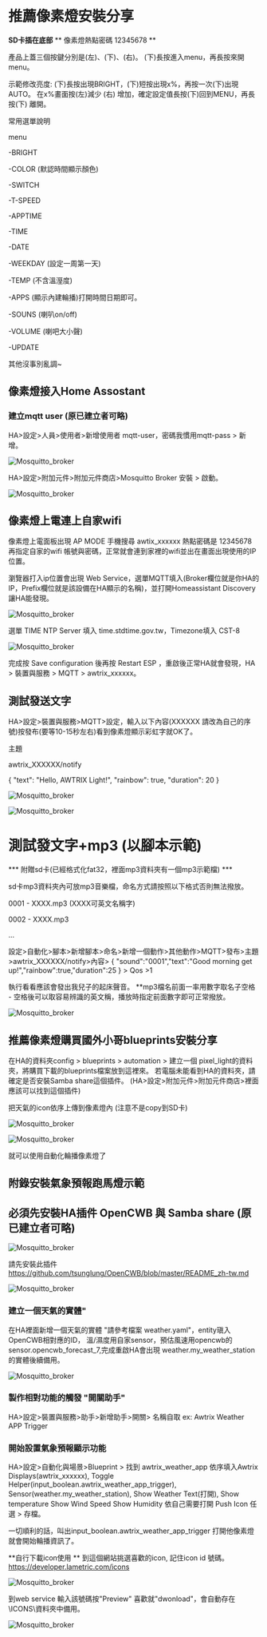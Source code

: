 
# 推薦像素燈安裝分享 

**SD卡插在底部**  ** 像素燈熱點密碼 12345678 **

 產品上蓋三個按鍵分別是(左)、(下)、(右)。
 (下)長按進入menu，再長按來開menu。

 示範修改亮度:
 (下)長按出現BRIGHT，(下)短按出現x%，再按一次(下)出現AUTO。 
 在x%畫面按(左)減少 (右) 增加，確定設定值長按(下)回到MENU，再長按(下) 離開。

 常用選單說明
 
 menu
 
  -BRIGHT
  
  -COLOR (默認時間顯示顏色)
  
  -SWITCH
  
  -T-SPEED
  
  -APPTIME
  
  -TIME
  
  -DATE
  
  -WEEKDAY (設定一周第一天)
  
  -TEMP (不含溫溼度)
  
  -APPS (顯示內建輪播)打開時間日期即可。
  
  -SOUNS (喇叭on/off)
  
  -VOLUME (喇吧大小聲)
  
  -UPDATE

 其他沒事別亂調~


## 像素燈接入Home Assostant

### 建立mqtt user (原已建立者可略)

HA>設定>人員>使用者>新增使用者 mqtt-user，密碼我慣用mqtt-pass > 新增。

![Mosquitto_broker](/Pixel_Light/image/mqtt-user.png)

HA>設定>附加元件>附加元件商店>Mosquitto Broker 安裝 > 啟動。

![Mosquitto_broker](/Pixel_Light/image/Mosquitto_broker.png)

## 像素燈上電連上自家wifi

像素燈上電面板出現 AP MODE 手機搜尋 awtix_xxxxxx 熱點密碼是 12345678 再指定自家的wifi 帳號與密碼，正常就會連到家裡的wifi並出在畫面出現使用的IP位置。

瀏覽器打入ip位置會出現 Web Service，選單MQTT填入(Broker欄位就是你HA的IP，Prefix欄位就是該設備在HA顯示的名稱)，並打開Homeassistant Discovery 讓HA能發現。

![Mosquitto_broker](/Pixel_Light/image/mqtt-login.png)

選單 TIME NTP Server 填入 time.stdtime.gov.tw，Timezone填入 CST-8

![Mosquitto_broker](/Pixel_Light/image/timezone_1.png)

完成按 Save configuration 後再按 Restart ESP ，重啟後正常HA就會發現，HA > 裝置與服務 > MQTT > awtrix_xxxxxx。

## 測試發送文字
HA>設定>裝置與服務>MQTT>設定，輸入以下內容(XXXXXX 請改為自己的序號)按發布(要等10-15秒左右)看到像素燈顯示彩虹字就OK了。

主題

awtrix_XXXXXX/notify

  {
    "text": "Hello, AWTRIX Light!",
    "rainbow": true,
    "duration": 20
  }

![Mosquitto_broker](/Pixel_Light/image/175836.png)

![Mosquitto_broker](/Pixel_Light/image/175912.png)

# 測試發文字+mp3 (以腳本示範)

*** 附贈sd卡(已經格式化fat32，裡面mp3資料夾有一個mp3示範檔) ***

sd卡mp3資料夾內可放mp3音樂檔，命名方式請按照以下格式否則無法撥放。

0001 - XXXX.mp3 (XXXX可英文名稱字)

0002 - XXXX.mp3

...

設定>自動化>腳本>新增腳本>命名>新增一個動作>其他動作>MQTT>發布>主題>awtrix_XXXXXX/notify>內容> { "sound":"0001","text":"Good morning get up!","rainbow":true,"duration":25 } > Qos >1

執行看看應該會發出我兒子的起床聲音。 **mp3檔名前面一率用數字取名子空格 - 空格後可以取容易辨識的英文稱，播放時指定前面數字即可正常撥放。

![Mosquitto_broker](/Pixel_Light/image/213415.png)





## 推薦像素燈購買國外小哥blueprints安裝分享 

在HA的資料夾config > blueprints > automation > 建立一個 pixel_light的資料夾，將購買下載的blueprints檔案放到這裡來。 若電腦未能看到HA的資料夾，請確定是否安裝Samba share這個插件。
(HA>設定>附加元件>附加元件商店>裡面應該可以找到這個插件)

把天氣的icon依序上傳到像素燈內 (注意不是copy到SD卡)

![Mosquitto_broker](/Pixel_Light/image/215806.png)

![Mosquitto_broker](/Pixel_Light/image/220018.png)

就可以使用自動化輪播像素燈了




## 附錄安裝氣象預報跑馬燈示範 

## 必須先安裝HA插件 OpenCWB 與 Samba share (原已建立者可略)

![Mosquitto_broker](/Pixel_Light/image/cwba.png)


請先安裝此插件 https://github.com/tsunglung/OpenCWB/blob/master/README_zh-tw.md 

![Mosquitto_broker](/Pixel_Light/image/samba.png)


### 建立一個天氣的實體"
在HA裡面新增一個天氣的實體 "請參考檔案 weather.yaml"，entity瑱入OpenCWB相對應的ID， 溫/濕度用自家sensor，預估風速用opencwb的 sensor.opencwb_forecast_7,完成重啟HA會出現 weather.my_weather_station 的實體後續備用。

![Mosquitto_broker](/Pixel_Light/image/weather.png)

### 製作相對功能的觸發 "開關助手"

HA>設定>裝置與服務>助手>新增助手>開關> 名稱自取 ex: Awtrix Weather APP Trigger

### 開始設置氣象預報顯示功能

HA>設定>自動化與場景>Blueprint > 找到 awtrix_weather_app 依序填入Awtrix Displays(awtrix_xxxxxx), Toggle Helper(input_boolean.awtrix_weather_app_trigger), Sensor(weather.my_weather_station), Show Weather Text(打開), Show temperature Show Wind Speed Show Humidity 依自己需要打開 Push Icon 任選 > 存檔。

一切順利的話，叫出input_boolean.awtrix_weather_app_trigger 打開他像素燈就會開始輪播資訊了。

**自行下載icon使用 **
到這個網站挑選喜歡的icon, 記住icon id 號碼。
https://developer.lametric.com/icons

![Mosquitto_broker](/Pixel_Light/image/webicon.png)

到web service 輸入該號碼按"Preview" 喜歡就"dwonload"，會自動存在\ICONS\資料夾中備用。

![Mosquitto_broker](/Pixel_Light/image/downmloadicon.png)




